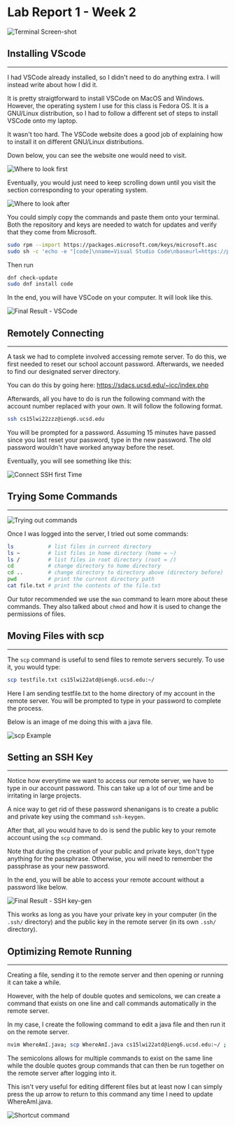 # Lab Report 1 - Week 2
![Terminal Screen-shot](imgs/lab1/terminalScreenshot.png)

## Installing VScode
---
I had VSCode already installed, so I didn't need to do anything extra. I will instead write about how I did it.

It is pretty straigtforward to install VSCode on MacOS and Windows. However, the operating system I use for this class is Fedora OS. It is a GNU/Linux distribution, so I had to follow a different set of steps to install VSCode onto my laptop. 

It wasn't too hard. The VSCode website does a good job of explaining how to install it on different GNU/Linux distributions. 

Down below, you can see the website one would need to visit. 

![Where to look first](imgs/lab1/vscodeInstall1.png)

Eventually, you would just need to keep scrolling down until you visit the section corresponding to your operating system. 

![Where to look after](imgs/lab1/vscodeInstall2.png)

You could simply copy the commands and paste them onto your terminal. Both the repository and keys are needed to watch for updates and verify that they come from Microsoft.  

```bash
sudo rpm --import https://packages.microsoft.com/keys/microsoft.asc
sudo sh -c 'echo -e "[code]\nname=Visual Studio Code\nbaseurl=https://packages.microsoft.com/yumrepos/vscode\nenabled=1\ngpgcheck=1\ngpgkey=https://packages.microsoft.com/keys/microsoft.asc" > /etc/yum.repos.d/vscode.repo'
```

Then run
```bash
dnf check-update
sudo dnf install code
```
In the end, you will have VSCode on your computer. It will look like this.

![Final Result - VSCode](imgs/lab1/vscode.png)

## Remotely Connecting
---

A task we had to complete involved accessing remote server. To do this, we first needed to reset our school account password. Afterwards, we needed to find our designated server directory.

You can do this by going here: https://sdacs.ucsd.edu/~icc/index.php

Afterwards, all you have to do is run the following command with the account number replaced with your own. It will follow the following format.

```bash
ssh cs15lwi22zzz@ieng6.ucsd.edu
```

You will be prompted for a password. Assuming 15 minutes have passed since you last reset your password, type in the new password. The old password wouldn't have worked anyway before the reset. 

Eventually, you will see something like this: 

![Connect SSH first Time](imgs/lab1/firstTimeSSHLoginZoom.png)

## Trying Some Commands
---
![Trying out commands](imgs/lab1/tryingOutCommands.png)

Once I was logged into the server, I tried out some commands:

```bash
ls           # list files in current directory
ls ~         # list files in home directory (home = ~)
ls /         # list files in root directory (root = /)
cd           # change directory to home directory
cd ..        # change directory to directory above (directory before)
pwd          # print the current directory path 
cat file.txt # print the contents of the file.txt

```

Our tutor recommended we use the `man` command to learn more about these commands. They also talked about `chmod` and how it is used to change the permissions of files.

## Moving Files with scp
---

The `scp` command is useful to send files to remote servers securely. To use it, you would type:

```bash
scp testfile.txt cs15lwi22atd@ieng6.ucsd.edu:~/
```
Here I am sending testfile.txt to the home directory of my account in the remote server. You will be prompted to type in your password to complete the process.

Below is an image of me doing this with a java file.

![scp Example](imgs/lab1/scpExample.png)

## Setting an SSH Key
---
Notice how everytime we want to access our remote server, we have to type in our account password. This can take up a lot of our time and be irritating in large projects. 

A nice way to get rid of these password shenanigans is to create a public and private key using the command `ssh-keygen`.

After that, all you would have to do is send the public key to your remote account using the `scp` command. 

Note that during the creation of your public and private keys, don't type anything for the passphrase. Otherwise, you will need to remember the passphrase as your new password.

In the end, you will be able to access your remote account without a password like below. 

![Final Result - SSH key-gen](imgs/lab1/sshKeyLogIn.png)

This works as long as you have your private key in your computer (in the `.ssh/` directory) and the public key in the remote server (in its own `.ssh/` directory).

## Optimizing Remote Running
---
Creating a file, sending it to the remote server and then opening or running it can take a while.

However, with the help of double quotes and semicolons, we can create a command that exists on one line and call commands automatically in the remote server. 

In my case, I create the following command to edit a java file and then run it on the remote server. 

```bash
nvim WhereAmI.java; scp WhereAmI.java cs15lwi22atd@ieng6.ucsd.edu:~/ ; ssh cs15lwi22atd@ieng6.ucsd.edu "javac WhereAmI.java; java WhereAmI"
```

The semicolons allows for multiple commands to exist on the same line while the double quotes group commands that can then be run together on the remote server after logging into it.

This isn't very useful for editing different files but at least now I can simply press the up arrow to return to this command any time I need to update WhereAmI.java.

![Shortcut command](imgs/lab1/shortcutCommands.png)



